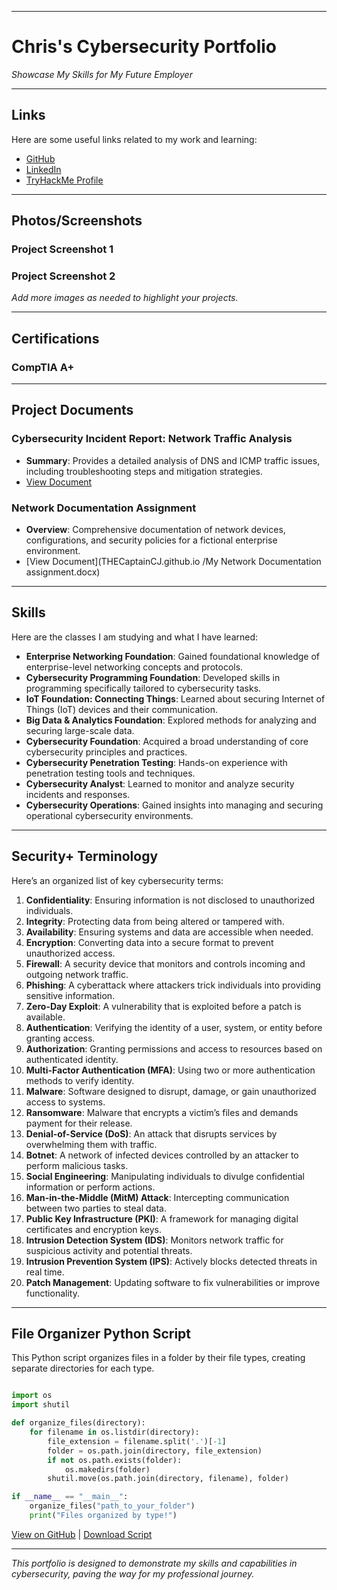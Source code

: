 
---

# Chris's Cybersecurity Portfolio

*Showcase My Skills for My Future Employer*

---

## Links

Here are some useful links related to my work and learning:

- [GitHub](https://github.com/yourusername)
- [LinkedIn](https://linkedin.com/in/yourprofile)
- [TryHackMe Profile](https://tryhackme.com/p/yourprofile)

---

## Photos/Screenshots

### Project Screenshot 1



### Project Screenshot 2



*Add more images as needed to highlight your projects.*

---

## Certifications

### CompTIA A+


---

## Project Documents

### Cybersecurity Incident Report: Network Traffic Analysis

- **Summary**: Provides a detailed analysis of DNS and ICMP traffic issues, including troubleshooting steps and mitigation strategies.
- [View Document](path/to/Cybersecurity-incident-report-exemplar-network-traffic-analysis.docx)

### Network Documentation Assignment

- **Overview**: Comprehensive documentation of network devices, configurations, and security policies for a fictional enterprise environment.
- [View Document](THECaptainCJ.github.io
/My Network Documentation assignment.docx)

---

## Skills

Here are the classes I am studying and what I have learned:

- **Enterprise Networking Foundation**: Gained foundational knowledge of enterprise-level networking concepts and protocols.
- **Cybersecurity Programming Foundation**: Developed skills in programming specifically tailored to cybersecurity tasks.
- **IoT Foundation: Connecting Things**: Learned about securing Internet of Things (IoT) devices and their communication.
- **Big Data & Analytics Foundation**: Explored methods for analyzing and securing large-scale data.
- **Cybersecurity Foundation**: Acquired a broad understanding of core cybersecurity principles and practices.
- **Cybersecurity Penetration Testing**: Hands-on experience with penetration testing tools and techniques.
- **Cybersecurity Analyst**: Learned to monitor and analyze security incidents and responses.
- **Cybersecurity Operations**: Gained insights into managing and securing operational cybersecurity environments.

---

## Security+ Terminology

Here’s an organized list of key cybersecurity terms:

1. **Confidentiality**: Ensuring information is not disclosed to unauthorized individuals.
2. **Integrity**: Protecting data from being altered or tampered with.
3. **Availability**: Ensuring systems and data are accessible when needed.
4. **Encryption**: Converting data into a secure format to prevent unauthorized access.
5. **Firewall**: A security device that monitors and controls incoming and outgoing network traffic.
6. **Phishing**: A cyberattack where attackers trick individuals into providing sensitive information.
7. **Zero-Day Exploit**: A vulnerability that is exploited before a patch is available.
8. **Authentication**: Verifying the identity of a user, system, or entity before granting access.
9. **Authorization**: Granting permissions and access to resources based on authenticated identity.
10. **Multi-Factor Authentication (MFA)**: Using two or more authentication methods to verify identity.
11. **Malware**: Software designed to disrupt, damage, or gain unauthorized access to systems.
12. **Ransomware**: Malware that encrypts a victim’s files and demands payment for their release.
13. **Denial-of-Service (DoS)**: An attack that disrupts services by overwhelming them with traffic.
14. **Botnet**: A network of infected devices controlled by an attacker to perform malicious tasks.
15. **Social Engineering**: Manipulating individuals to divulge confidential information or perform actions.
16. **Man-in-the-Middle (MitM) Attack**: Intercepting communication between two parties to steal data.
17. **Public Key Infrastructure (PKI)**: A framework for managing digital certificates and encryption keys.
18. **Intrusion Detection System (IDS)**: Monitors network traffic for suspicious activity and potential threats.
19. **Intrusion Prevention System (IPS)**: Actively blocks detected threats in real time.
20. **Patch Management**: Updating software to fix vulnerabilities or improve functionality.

---

## File Organizer Python Script

This Python script organizes files in a folder by their file types, creating separate directories for each type.

```python

import os
import shutil

def organize_files(directory):
    for filename in os.listdir(directory):
        file_extension = filename.split('.')[-1]
        folder = os.path.join(directory, file_extension)
        if not os.path.exists(folder):
            os.makedirs(folder)
        shutil.move(os.path.join(directory, filename), folder)

if __name__ == "__main__":
    organize_files("path_to_your_folder")
    print("Files organized by type!")
```

[View on GitHub](https://github.com/yourusername/file-organizer) | [Download Script](path/to/file-organizer.py)

---

*This portfolio is designed to demonstrate my skills and capabilities in cybersecurity, paving the way for my professional journey.*
